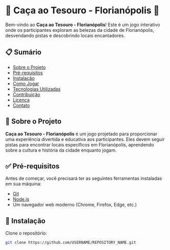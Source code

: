 # 🌸 Caça ao Tesouro - Florianópolis 🌸

Bem-vindo ao **Caça ao Tesouro - Florianópolis**! Este é um jogo interativo onde os participantes exploram as belezas da cidade de Florianópolis, desvendando pistas e descobrindo locais encantadores.

## 📋 Sumário

- [Sobre o Projeto](#sobre-o-projeto)
- [Pré-requisitos](#pré-requisitos)
- [Instalação](#instalação)
- [Como Jogar](#como-jogar)
- [Tecnologias Utilizadas](#tecnologias-utilizadas)
- [Contribuição](#contribuição)
- [Licença](#licença)
- [Contato](#contato)

## 🌟 Sobre o Projeto

**Caça ao Tesouro - Florianópolis** é um jogo projetado para proporcionar uma experiência divertida e educativa aos participantes. Eles devem seguir pistas para encontrar locais específicos em Florianópolis, aprendendo sobre a cultura e história da cidade enquanto jogam.

## ✅ Pré-requisitos

Antes de começar, você precisará ter as seguintes ferramentas instaladas em sua máquina:

- [Git](https://git-scm.com)
- [Node.js](https://nodejs.org)
- Um navegador web moderno (Chrome, Firefox, Edge, etc.)

## 🚀 Instalação

Clone o repositório:

```bash
git clone https://github.com/USERNAME/REPOSITORY_NAME.git
